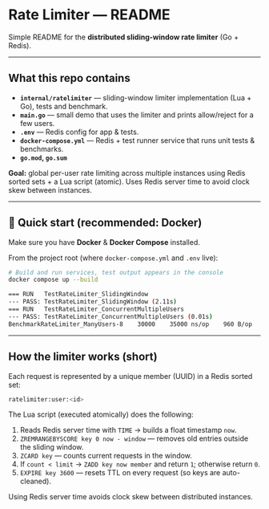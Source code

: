# Rate Limiter — README

Simple README for the **distributed sliding-window rate limiter** (Go + Redis).

---

## What this repo contains

- **`internal/ratelimiter`** — sliding-window limiter implementation (Lua + Go), tests and benchmark.
- **`main.go`** — small demo that uses the limiter and prints allow/reject for a few users.
- **`.env`** — Redis config for app & tests.
- **`docker-compose.yml`** — Redis + test runner service that runs unit tests & benchmarks.
- **`go.mod`, `go.sum`**

**Goal:** global per-user rate limiting across multiple instances using Redis sorted sets + a Lua script (atomic).
Uses Redis server time to avoid clock skew between instances.

---

## 🚀 Quick start (recommended: Docker)

Make sure you have **Docker** & **Docker Compose** installed.

From the project root (where `docker-compose.yml` and `.env` live):

```bash
# Build and run services, test output appears in the console
docker compose up --build

=== RUN   TestRateLimiter_SlidingWindow
--- PASS: TestRateLimiter_SlidingWindow (2.11s)
=== RUN   TestRateLimiter_ConcurrentMultipleUsers
--- PASS: TestRateLimiter_ConcurrentMultipleUsers (0.01s)
BenchmarkRateLimiter_ManyUsers-8    30000    35000 ns/op    960 B/op    29 allocs/op
```

---

## How the limiter works (short)

Each request is represented by a unique member (UUID) in a Redis sorted set:
```bash
ratelimiter:user:<id>
```
The Lua script (executed atomically) does the following:

1. Reads Redis server time with `TIME` → builds a float timestamp `now`.
2. `ZREMRANGEBYSCORE key 0 now - window` — removes old entries outside the sliding window.
3. `ZCARD key` — counts current requests in the window.
4. If `count < limit` → `ZADD key now member` and return `1`; otherwise return `0`.
5. `EXPIRE key 3600` — resets TTL on every request (so keys are auto-cleaned).

Using Redis server time avoids clock skew between distributed instances.
